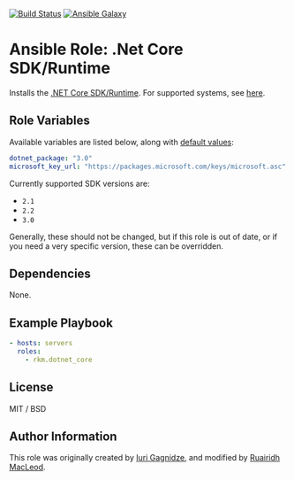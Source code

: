 
[![Build Status](https://travis-ci.org/rkm/ansible-role-dotnet-core.svg?branch=master)](https://travis-ci.org/rkm/ansible-role-dotnet-core)
[![Ansible Galaxy](https://img.shields.io/ansible/role/45475.svg)](https://galaxy.ansible.com/rkm/dotnet-core)


# Ansible Role: .Net Core SDK/Runtime

Installs the [.NET Core SDK/Runtime](https://www.microsoft.com/net). For supported systems, see [here](meta/main.yml).


## Role Variables

Available variables are listed below, along with [default values](defaults/main.yml):

```yaml
dotnet_package: "3.0"
microsoft_key_url: "https://packages.microsoft.com/keys/microsoft.asc"
```

Currently supported SDK versions are:

- `2.1`
- `2.2`
- `3.0`

Generally, these should not be changed, but if this role is out of date, or if you need a very specific version, these can be overridden.

## Dependencies

None.

## Example Playbook

```yaml
- hosts: servers
  roles:
    - rkm.dotnet_core
```

## License

MIT / BSD

## Author Information

This role was originally created by [Iuri Gagnidze](https://www.github.com/ocha), and modified by [Ruairidh MacLeod](https://www.github.com/rkm).
